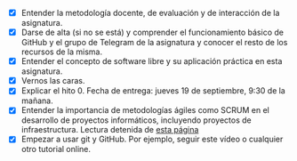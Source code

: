 -[x] Entender la metodología docente, de evaluación y de interacción de la asignatura.
-[x] Darse de alta (si no se está) y comprender el funcionamiento básico de GitHub y el grupo de Telegram de la asignatura y conocer el resto de los recursos de la misma.
-[x] Entender el concepto de software libre y su aplicación práctica en esta asignatura.
-[x] Vernos las caras.
-[x] Explicar el hito 0. Fecha de entrega: jueves 19 de septiembre, 9:30 de la mañana.
-[x] Entender la importancia de metodologías ágiles como SCRUM en el desarrollo de proyectos informáticos, incluyendo proyectos de infraestructura. Lectura detenida de [esta página](https://es.wikipedia.org/wiki/Scrum_(desarrollo_de_software))
-[x] Empezar a usar git y GitHub. Por ejemplo, seguir este vídeo o cualquier otro tutorial online.
